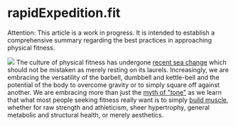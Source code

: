 rapidExpedition.fit
===================

Attention: This article is a work in progress.  It is intended to establish a comprehensive summary regarding the best practices in approaching physical fitness.

![](https://lh5.googleusercontent.com/-fNJrtrNZBhQ/Uo3CfqvVSxI/AAAAAAAAEtA/igLKFqGVowg/w400-h200-no/old-gym1.jpg)
The culture of physical fitness has undergone [recent sea change](http://www.usatoday.com/story/news/nation/2013/10/24/fitness-trends-high-intensity-workout/3009699/) which should not be mistaken as merely resting on its laurels.  Increasingly, we are embracing the versatility of the barbell, dumbbell and kettle-bell and the potential of the body to overcome gravity or to simply square off against another.  We are embracing more than just the [myth of "tone"](http://www.bettermovement.org/2012/some-myths-about-toning/) as we learn that what most people seeking fitness really want is to simply [build muscle](http://breakingmuscle.com/strength-conditioning/9-reasons-muscle-good-and-you-should-get-some), whether for raw strength and athleticism, sheer hypertrophy, general metabolic and structural health, or merely aesthetics.
